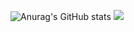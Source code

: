 <!---
AhmadHRai/AhmadHRai is a ✨ special ✨ repository because its `README.md` (this file) appears on your GitHub profile.
You can click the Preview link to take a look at your changes.
--->
![Anurag's GitHub stats](https://github-readme-stats.vercel.app/api?username=AhmadHRai&show_icons=true&theme=transparent)
![](https://komarev.com/ghpvc/?username=AhmadHRai&color=blueviolet&style=flat-square&label=Stalkers)
